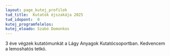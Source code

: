 ```yaml
---
layout: page_kutej_profilok
tud_title:  Kutatók éjszakája 2025
tud_idopont:  0
kutej_programfelelos: 
kutej_eloado: Szabó Domonkos
---
```


3 éve végzek kutatómunkát a Lágy Anyagok Kutatócsoportban. 
Kedvencem a lemoshatós tetkó. 
